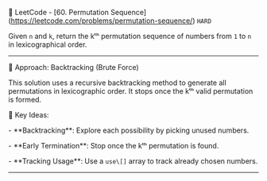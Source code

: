  🎯 LeetCode - \[60. Permutation Sequence](https://leetcode.com/problems/permutation-sequence/) `HARD`



Given `n` and `k`, return the kᵗʰ permutation sequence of numbers from `1` to `n` in lexicographical order.



---



 🧠 Approach: Backtracking (Brute Force)



This solution uses a recursive backtracking method to generate all permutations in lexicographic order. It stops once the kᵗʰ valid permutation is formed.



 🔑 Key Ideas:



\- \*\*Backtracking\*\*: Explore each possibility by picking unused numbers.

\- \*\*Early Termination\*\*: Stop once the kᵗʰ permutation is found.

\- \*\*Tracking Usage\*\*: Use a `use\[]` array to track already chosen numbers.



---

